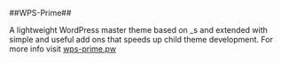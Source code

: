 ##WPS-Prime##

A lightweight WordPress master theme based on _s and extended with simple and useful add ons that speeds up child theme development.
For more info visit [wps-prime.pw](http://wps-prime.pw/)
